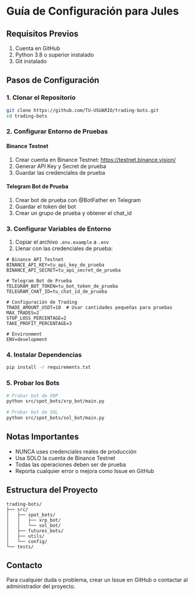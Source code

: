 # Guía de Configuración para Jules

## Requisitos Previos
1. Cuenta en GitHub
2. Python 3.8 o superior instalado
3. Git instalado

## Pasos de Configuración

### 1. Clonar el Repositorio
```bash
git clone https://github.com/TU-USUARIO/trading-bots.git
cd trading-bots
```

### 2. Configurar Entorno de Pruebas

#### Binance Testnet
1. Crear cuenta en Binance Testnet: https://testnet.binance.vision/
2. Generar API Key y Secret de prueba
3. Guardar las credenciales de prueba

#### Telegram Bot de Prueba
1. Crear bot de prueba con @BotFather en Telegram
2. Guardar el token del bot
3. Crear un grupo de prueba y obtener el chat_id

### 3. Configurar Variables de Entorno
1. Copiar el archivo `.env.example` a `.env`
2. Llenar con las credenciales de prueba:
```
# Binance API Testnet
BINANCE_API_KEY=tu_api_key_de_prueba
BINANCE_API_SECRET=tu_api_secret_de_prueba

# Telegram Bot de Prueba
TELEGRAM_BOT_TOKEN=tu_bot_token_de_prueba
TELEGRAM_CHAT_ID=tu_chat_id_de_prueba

# Configuración de Trading
TRADE_AMOUNT_USDT=10  # Usar cantidades pequeñas para pruebas
MAX_TRADES=2
STOP_LOSS_PERCENTAGE=2
TAKE_PROFIT_PERCENTAGE=3

# Environment
ENV=development
```

### 4. Instalar Dependencias
```bash
pip install -r requirements.txt
```

### 5. Probar los Bots
```bash
# Probar bot de XRP
python src/spot_bots/xrp_bot/main.py

# Probar bot de SOL
python src/spot_bots/sol_bot/main.py
```

## Notas Importantes
- NUNCA uses credenciales reales de producción
- Usa SOLO la cuenta de Binance Testnet
- Todas las operaciones deben ser de prueba
- Reporta cualquier error o mejora como Issue en GitHub

## Estructura del Proyecto
```
trading-bots/
├── src/
│   ├── spot_bots/
│   │   ├── xrp_bot/
│   │   └── sol_bot/
│   ├── futures_bots/
│   ├── utils/
│   └── config/
└── tests/
```

## Contacto
Para cualquier duda o problema, crear un Issue en GitHub o contactar al administrador del proyecto.
